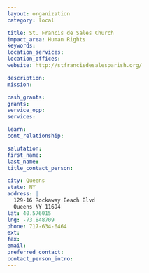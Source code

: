 ```yaml
---
layout: organization
category: local

title: St. Francis de Sales Church
impact_area: Human Rights
keywords: 
location_services: 
location_offices: 
website: http://stfrancisdesalesparish.org/

description: 
mission: 

cash_grants: 
grants: 
service_opp: 
services: 

learn: 
cont_relationship: 

salutation: 
first_name: 
last_name: 
title_contact_person: 

city: Queens
state: NY
address: |
  129-16 Rockaway Beach Blvd    
  Queens NY 11694
lat: 40.576015
lng: -73.848709
phone: 717-634-6464
ext: 
fax: 
email: 
preferred_contact: 
contact_person_intro: 
---
```

